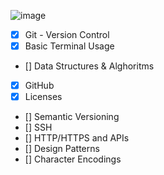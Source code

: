 ![image](https://raw.githubusercontent.com/kamranahmedse/developer-roadmap/master/img/intro.png)

 - [x] Git - Version Control
 - [x] Basic Terminal Usage
 - [] Data Structures & Alghoritms
 - [x] GitHub
 - [x] Licenses
 - [] Semantic Versioning
 - [] SSH
 - [] HTTP/HTTPS and APIs
 - [] Design Patterns
 - [] Character Encodings
